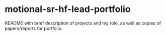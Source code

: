 # motional-sr-hf-lead-portfolio
README with brief description of projects and my role, as well as copies of papers/reports for portfolio.
